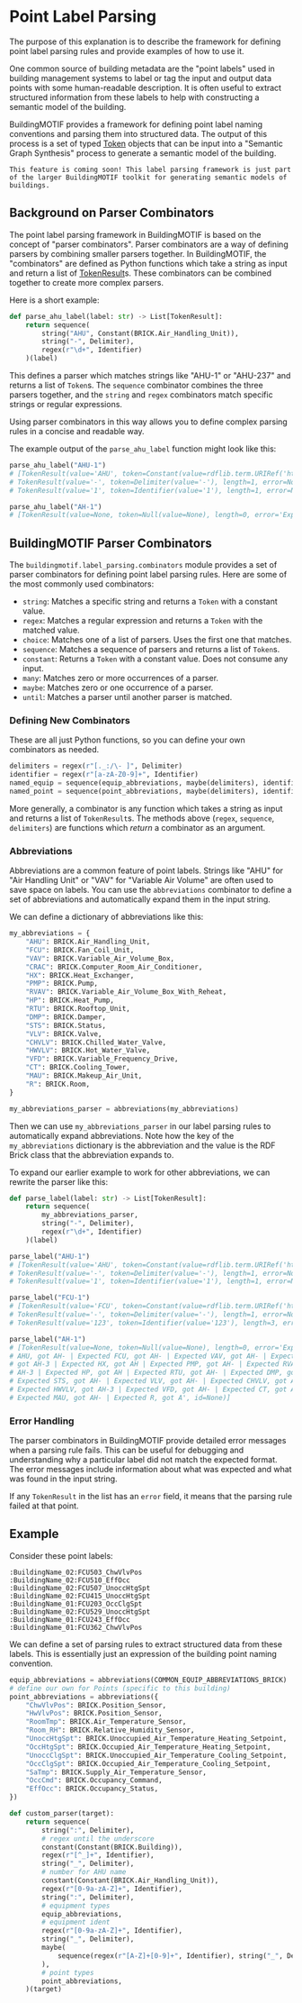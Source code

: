 # Point Label Parsing

The purpose of this explanation is to describe the framework for defining point label parsing rules and provide examples of how to use it.

One common source of building metadata are the "point labels" used in building management systems to label or tag the input and output data points with some human-readable description.
It is often useful to extract structured information from these labels to help with constructing a semantic model of the building.

BuildingMOTIF provides a framework for defining point label naming conventions and parsing them into structured data.
The output of this process is a set of typed <a href="../reference/apidoc/_autosummary/buildingmotif.label_parsing.html#buildingmotif.label_parsing.Token">Token</a> objects that can be input into a "Semantic Graph Synthesis" process to generate a semantic model of the building.

```{admonition} Semantic Graph Synthesis
This feature is coming soon! This label parsing framework is just part of the larger BuildingMOTIF toolkit for generating semantic models of buildings.
```

## Background on Parser Combinators

The point label parsing framework in BuildingMOTIF is based on the concept of "parser combinators".
Parser combinators are a way of defining parsers by combining smaller parsers together.
In BuildingMOTIF, the "combinators" are defined as Python functions which take a string as input and return a list of <a href="../reference/apidoc/_autosummary/buildingmotif.label_parsing.html#buildingmotif.label_parsing.TokenResult">TokenResult</a>s.
These combinators can be combined together to create more complex parsers.


Here is a short example:

```python
def parse_ahu_label(label: str) -> List[TokenResult]:
    return sequence(
        string("AHU", Constant(BRICK.Air_Handling_Unit)),
        string("-", Delimiter),
        regex(r"\d+", Identifier)
    )(label)
```

This defines a parser which matches strings like "AHU-1" or "AHU-237" and returns a list of `Token`s.
The `sequence` combinator combines the three parsers together, and the `string` and `regex` combinators match specific strings or regular expressions.

Using parser combinators in this way allows you to define complex parsing rules in a concise and readable way.

The example output of the `parse_ahu_label` function might look like this:

```python
parse_ahu_label("AHU-1")
# [TokenResult(value='AHU', token=Constant(value=rdflib.term.URIRef('https://brickschema.org/schema/Brick#Air_Handling_Unit')), length=3, error=None, id=None), 
# TokenResult(value='-', token=Delimiter(value='-'), length=1, error=None, id=None),
# TokenResult(value='1', token=Identifier(value='1'), length=1, error=None, id=None)]

parse_ahu_label("AH-1")
# [TokenResult(value=None, token=Null(value=None), length=0, error='Expected AHU, got AH-', id=None)]
```

## BuildingMOTIF Parser Combinators

The `buildingmotif.label_parsing.combinators` module provides a set of parser combinators for defining point label parsing rules.
Here are some of the most commonly used combinators:

- `string`: Matches a specific string and returns a `Token` with a constant value.
- `regex`: Matches a regular expression and returns a `Token` with the matched value.
- `choice`: Matches one of a list of parsers. Uses the first one that matches.
- `sequence`: Matches a sequence of parsers and returns a list of `Token`s.
- `constant`: Returns a `Token` with a constant value. Does not consume any input.
- `many`: Matches zero or more occurrences of a parser.
- `maybe`: Matches zero or one occurrence of a parser.
- `until`: Matches a parser until another parser is matched.


### Defining New Combinators

These are all just Python functions, so you can define your own combinators as needed.

```python
delimiters = regex(r"[._:/\- ]", Delimiter)
identifier = regex(r"[a-zA-Z0-9]+", Identifier)
named_equip = sequence(equip_abbreviations, maybe(delimiters), identifier)
named_point = sequence(point_abbreviations, maybe(delimiters), identifier)
```

More generally, a combinator is any function which takes a string as input and returns a list of `TokenResult`s.
The methods above (`regex`, `sequence`, `delimiters`) are functions which *return* a combinator as an argument.

### Abbreviations

Abbreviations are a common feature of point labels.
Strings like "AHU" for "Air Handling Unit" or "VAV" for "Variable Air Volume" are often used to save space on labels.
You can use the `abbreviations` combinator to define a set of abbreviations and automatically expand them in the input string.

We can define a dictionary of abbreviations like this:

```python
my_abbreviations = {
    "AHU": BRICK.Air_Handling_Unit,
    "FCU": BRICK.Fan_Coil_Unit,
    "VAV": BRICK.Variable_Air_Volume_Box,
    "CRAC": BRICK.Computer_Room_Air_Conditioner,
    "HX": BRICK.Heat_Exchanger,
    "PMP": BRICK.Pump,
    "RVAV": BRICK.Variable_Air_Volume_Box_With_Reheat,
    "HP": BRICK.Heat_Pump,
    "RTU": BRICK.Rooftop_Unit,
    "DMP": BRICK.Damper,
    "STS": BRICK.Status,
    "VLV": BRICK.Valve,
    "CHVLV": BRICK.Chilled_Water_Valve,
    "HWVLV": BRICK.Hot_Water_Valve,
    "VFD": BRICK.Variable_Frequency_Drive,
    "CT": BRICK.Cooling_Tower,
    "MAU": BRICK.Makeup_Air_Unit,
    "R": BRICK.Room,
}

my_abbreviations_parser = abbreviations(my_abbreviations)
```

Then we can use `my_abbreviations_parser` in our label parsing rules to automatically expand abbreviations.
Note how the key of the `my_abbreviations` dictionary is the abbreviation and the value is the RDF Brick class that the abbreviation expands to.

To expand our earlier example to work for other abbreviations, we can rewrite the parser like this:

```python
def parse_label(label: str) -> List[TokenResult]:
    return sequence(
        my_abbreviations_parser,
        string("-", Delimiter),
        regex(r"\d+", Identifier)
    )(label)

parse_label("AHU-1")
# [TokenResult(value='AHU', token=Constant(value=rdflib.term.URIRef('https://brickschema.org/schema/Brick#Air_Handling_Unit')), length=3, error=None, id=None),
# TokenResult(value='-', token=Delimiter(value='-'), length=1, error=None, id=None),
# TokenResult(value='1', token=Identifier(value='1'), length=1, error=None, id=None)]

parse_label("FCU-1")
# [TokenResult(value='FCU', token=Constant(value=rdflib.term.URIRef('https://brickschema.org/schema/Brick#Fan_Coil_Unit')), length=3, error=None, id=None),
# TokenResult(value='-', token=Delimiter(value='-'), length=1, error=None, id=None),
# TokenResult(value='123', token=Identifier(value='123'), length=3, error=None, id=None)]

parse_label("AH-1")
# [TokenResult(value=None, token=Null(value=None), length=0, error='Expected
# AHU, got AH- | Expected FCU, got AH- | Expected VAV, got AH- | Expected CRAC,
# got AH-3 | Expected HX, got AH | Expected PMP, got AH- | Expected RVAV, got
# AH-3 | Expected HP, got AH | Expected RTU, got AH- | Expected DMP, got AH- |
# Expected STS, got AH- | Expected VLV, got AH- | Expected CHVLV, got AH-3 |
# Expected HWVLV, got AH-3 | Expected VFD, got AH- | Expected CT, got AH |
# Expected MAU, got AH- | Expected R, got A', id=None)]
```

### Error Handling

The parser combinators in BuildingMOTIF provide detailed error messages when a parsing rule fails.
This can be useful for debugging and understanding why a particular label did not match the expected format.
The error messages include information about what was expected and what was found in the input string.

If any `TokenResult` in the list has an `error` field, it means that the parsing rule failed at that point.

## Example

Consider these point labels:

```
:BuildingName_02:FCU503_ChwVlvPos
:BuildingName_02:FCU510_EffOcc
:BuildingName_02:FCU507_UnoccHtgSpt
:BuildingName_02:FCU415_UnoccHtgSpt
:BuildingName_01:FCU203_OccClgSpt
:BuildingName_02:FCU529_UnoccHtgSpt
:BuildingName_01:FCU243_EffOcc
:BuildingName_01:FCU362_ChwVlvPos
```

We can define a set of parsing rules to extract structured data from these labels.
This is essentially just an expression of the building point naming convention.

```python
equip_abbreviations = abbreviations(COMMON_EQUIP_ABBREVIATIONS_BRICK)
# define our own for Points (specific to this building)
point_abbreviations = abbreviations({
    "ChwVlvPos": BRICK.Position_Sensor,
    "HwVlvPos": BRICK.Position_Sensor,
    "RoomTmp": BRICK.Air_Temperature_Sensor,
    "Room_RH": BRICK.Relative_Humidity_Sensor,
    "UnoccHtgSpt": BRICK.Unoccupied_Air_Temperature_Heating_Setpoint,
    "OccHtgSpt": BRICK.Occupied_Air_Temperature_Heating_Setpoint,
    "UnoccClgSpt": BRICK.Unoccupied_Air_Temperature_Cooling_Setpoint,
    "OccClgSpt": BRICK.Occupied_Air_Temperature_Cooling_Setpoint,
    "SaTmp": BRICK.Supply_Air_Temperature_Sensor,
    "OccCmd": BRICK.Occupancy_Command,
    "EffOcc": BRICK.Occupancy_Status,
})

def custom_parser(target):
    return sequence(
        string(":", Delimiter),
        # regex until the underscore
        constant(Constant(BRICK.Building)),
        regex(r"[^_]+", Identifier),
        string("_", Delimiter),
        # number for AHU name
        constant(Constant(BRICK.Air_Handling_Unit)),
        regex(r"[0-9a-zA-Z]+", Identifier),
        string(":", Delimiter),
        # equipment types
        equip_abbreviations,
        # equipment ident
        regex(r"[0-9a-zA-Z]+", Identifier),
        string("_", Delimiter),
        maybe(
            sequence(regex(r"[A-Z]+[0-9]+", Identifier), string("_", Delimiter)),
        ),
        # point types
        point_abbreviations,
    )(target)
```
